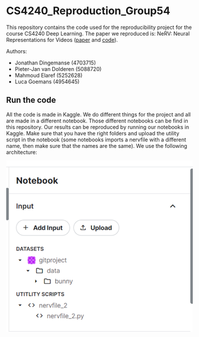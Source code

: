 # CS4240_Reproduction_Group54
This repository contains the code used for the reproducibility project for the course CS4240 Deep Learning. The paper we reproduced is: NeRV: Neural Representations for Videos ([paper](https://arxiv.org/pdf/2110.13903.pdf) and [code](https://github.com/haochen-rye/NeRV)). 

Authors:
- Jonathan Dingemanse (4703715)
- Pieter-Jan van Dolderen (5088720)
- Mahmoud Elaref (5252628)
- Luca Goemans (4954645)

## Run the code
All the code is made in Kaggle. We do different things for the project and all are made in a different notebook. Those different notebooks can be find in this repository. Our results can be reproduced by running our notebooks in Kaggle. Make sure that you have the right folders and upload the utility script in the notebook (some notebooks imports a nervfile with a different name, then make sure that the names are the same). We use the following architecture: 

![alt text](https://github.com/PietDol/CS4240_Reproduction_Group54/blob/main/kaggle_directory.png)
